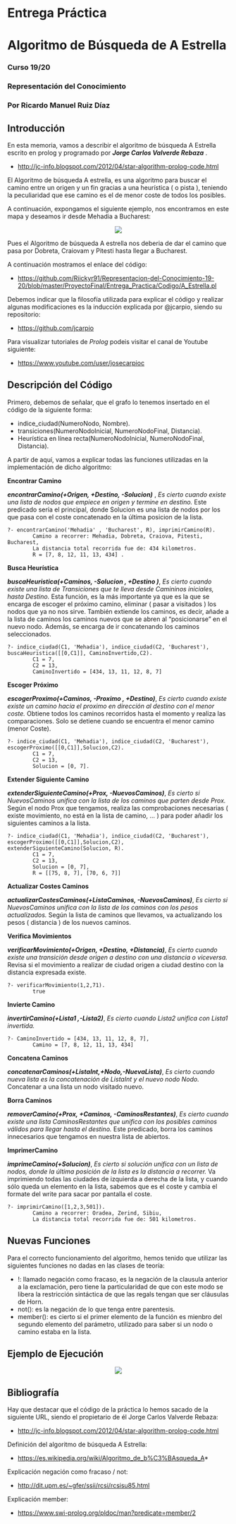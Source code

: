 # Entrega Práctica
# Algoritmo de Búsqueda de A Estrella
### Curso 19/20
### Representación del Conocimiento
### Por Ricardo Manuel Ruiz Díaz

## Introducción
En esta memoria, vamos a describir el algoritmo de búsqueda A Estrella escrito en prolog y programado por _**Jorge Carlos Valverde Rebaza**_ . 

  - http://jc-info.blogspot.com/2012/04/star-algorithm-prolog-code.html

El Algoritmo de búsqueda A estrella, es una algoritmo para buscar el camino entre un origen y un fin gracias a una heurística ( o pista ), teniendo la peculiaridad que ese camino es el de menor coste de todos los posibles. 

A continuación, expongamos el siguiente ejemplo, nos encontramos en este mapa y deseamos ir desde Mehadia a Bucharest:

<p align="center">
  <img src="./EjemplosEjecución/EjemploMapa.jpg">
</p>

Pues el Algoritmo de búsqueda A estrella nos deberia de dar el camino que pasa por Dobreta, Craiovam y Pitesti hasta llegar a Bucharest.

A continuación mostramos el enlace del código:
  - https://github.com/Riickyr91/Representacion-del-Conocimiento-19-20/blob/master/ProyectoFinal/Entrega_Practica/Codigo/A_Estrella.pl

Debemos indicar que la filosofía utilizada para explicar el código y realizar algunas modificaciones es la inducción explicada por @jcarpio, siendo su repositorio:
  - https://github.com/jcarpio

Para visualizar tutoriales de _Prolog_ podeis visitar el canal de Youtube siguiente:
  - https://www.youtube.com/user/josecarpioc


## Descripción del Código
Primero, debemos de señalar, que el grafo lo tenemos insertado en el código de la siguiente forma:
-	indice_ciudad(NumeroNodo, Nombre).
-	transiciones(NumeroNodoInicial, NumeroNodoFinal, Distancia).
-	Heurística en línea recta(NumeroNodoInicial, NumeroNodoFinal, Distancia).

A partir de aquí, vamos a explicar todas las funciones utilizadas en la implementación de dicho algoritmo:


**Encontrar Camino**

_**encontrarCamino(+Origen, +Destino, -Solucion)**_ , _Es cierto cuando existe una lista de nodos que empiece en origen y termine en destino._
Este predicado sería el principal, donde Solucion es una lista de nodos por los que pasa con el coste concatenado en la última posicion de la lista. 

```
?- encontrarCamino('Mehadia' , 'Bucharest', R), imprimirCamino(R).
        Camino a recorrer: Mehadia, Dobreta, Craiova, Pitesti, Bucharest, 
        La distancia total recorrida fue de: 434 kilometros.
        R = [7, 8, 12, 11, 13, 434] .

```

**Busca Heurística**

 _**buscaHeuristica(+Caminos, -Solucion , +Destino )**_, _Es cierto cuando existe una lista de Transiciones que te lleva desde Camininos iniciales, hasta Destino._
Esta función, es la más importante ya que es la que se encarga de escoger el próximo camino, eliminar ( pasar a visitados ) los nodos que ya no nos sirve. También extiende los caminos, es decir, añade a la lista de caminos los caminos nuevos que se abren al “posicionarse” en el nuevo nodo.
Además, se encarga de ir concatenando los caminos seleccionados.

```
?- indice_ciudad(C1, 'Mehadia'), indice_ciudad(C2, 'Bucharest'), buscaHeuristica([[0,C1]], CaminoInvertido,C2).
        C1 = 7,
        C2 = 13,
        CaminoInvertido = [434, 13, 11, 12, 8, 7] 
```

**Escoger Próximo**

_**escogerProximo(+Caminos, -Proximo , +Destino)**_, _Es cierto cuando existe existe un camino hacia el proximo en dirección al destino con el menor coste._ Obtiene todos los caminos recorridos hasta el momento y realiza las comparaciones. Solo se detiene cuando se encuentra el menor camino (menor Coste).

```
?- indice_ciudad(C1, 'Mehadia'), indice_ciudad(C2, 'Bucharest'), escogerProximo([[0,C1]],Solucion,C2).
        C1 = 7,
        C2 = 13,
        Solucion = [0, 7].
```

**Extender Siguiente Camino**

_**extenderSiguienteCamino(+Prox, -NuevosCaminos)**_, _Es cierto si NuevosCaminos unifica con la lista de los caminos que parten desde Prox._ Según el nodo Prox que tengamos, realiza las comprobaciones necesarias ( existe movimiento, no está en la lista de camino, … ) para poder añadir los siguientes caminos a la lista.

```
?- indice_ciudad(C1, 'Mehadia'), indice_ciudad(C2, 'Bucharest'), escogerProximo([[0,C1]],Solucion,C2), extenderSiguienteCamino(Solucion, R).
        C1 = 7,
        C2 = 13,
        Solucion = [0, 7],
        R = [[75, 8, 7], [70, 6, 7]] 
```

**Actualizar Costes Caminos**

_**actualizarCostesCaminos(+ListaCaminos, -NuevosCaminos)**_, _Es cierto si NuevosCaminos unifica con la lista de los caminos con los pesos actualizados._ Según la lista de caminos que llevamos, va actualizando los pesos ( distancia ) de los nuevos caminos.

**Verifica Movimientos**

_**verificarMovimiento(+Origen, +Destino, +Distancia)**_, _Es cierto cuando existe una transición desde origen a destino con una distancia o viceversa._ Revisa si el movimiento a realizar de ciudad origen a ciudad destino con la distancia expresada existe.

```
?- verificarMovimiento(1,2,71).
        true
```

**Invierte Camino**

_**invertirCamino(+Lista1 ,-Lista2)**_, _Es cierto cuando Lista2 unifica con Lista1 invertida._

```
?- CaminoInvertido = [434, 13, 11, 12, 8, 7],
        Camino = [7, 8, 12, 11, 13, 434] 
```

**Concatena Caminos**

_**concatenarCaminos(+ListaInt,+Nodo,-NuevaLista)**_, _Es cierto cuando nueva lista es la concatenación de ListaInt y el nuevo nodo Nodo._ Concatenar a una lista un nodo visitado nuevo.

**Borra Caminos**

_**removerCamino(+Prox, +Caminos, -CaminosRestantes)**_, _Es cierto cuando existe una lista CaminosRestantes que unifica con los posibles caminos válidos para llegar hasta el destino._ Este predicado, borra los caminos innecesarios que tengamos en nuestra lista de abiertos.

**ImprimerCamino**

_**imprimeCamino(+Solucion)**_, _Es cierto si solución unifica con un lista de nodos, donde la última posición de la lista es la distancia a recorrer._ Va imprimiendo todas las ciudades de izquierda a derecha de la lista, y cuando sólo queda un elemento en la lista, sabemos que es el coste y cambia el formate del write para sacar por pantalla el coste.

```
?- imprimirCamino([1,2,3,501]).
        Camino a recorrer: Oradea, Zerind, Sibiu, 
        La distancia total recorrida fue de: 501 kilometros.
```

## Nuevas Funciones
Para el correcto funcionamiento del algoritmo, hemos tenido que utilizar las siguientes funciones no dadas en las clases de teoría:
-	!: llamado negación como fracaso, es la negación de la clausula anterior a la exclamación, pero tiene la particularidad de que con este modo se libera la restricción sintáctica de que las regals tengan que ser cláusulas de Horn.
-	not(): es la negación de lo que tenga entre parentesis.
-	member(): es cierto si el primer elemento de la función es mienbro del segundo elemento del parámetro, utilizado para saber si un nodo o camino estaba en la lista.

## Ejemplo de Ejecución

<p align="center">
  <img src="./EjemplosEjecución/Ejemplo.jpg">
</p>

## Bibliografía
Hay que destacar que el código de la práctica lo hemos sacado de la siguiente URL, siendo el propietario de él Jorge Carlos Valverde Rebaza:
-	http://jc-info.blogspot.com/2012/04/star-algorithm-prolog-code.html

Definición del algoritmo de búsqueda A Estrella:
-	https://es.wikipedia.org/wiki/Algoritmo_de_b%C3%BAsqueda_A*

Explicación negación como fracaso / not:
-	http://dit.upm.es/~gfer/ssii/rcsi/rcsisu85.html

Explicación member:
-	https://www.swi-prolog.org/pldoc/man?predicate=member/2
